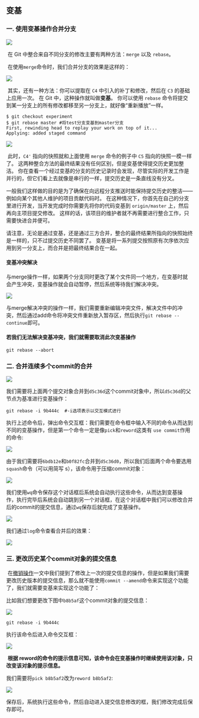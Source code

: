 ## 变基

### 一. 使用变基操作合并分支

![](../images/41.png)

​	在 Git 中整合来自不同分支的修改主要有两种方法：`merge` 以及 `rebase`。

​	在使用`merge`命令时，我们合并分支的效果是这样的：

![](../images/42.png)

​	其实，还有一种方法：你可以提取在 `C4` 中引入的补丁和修改，然后在 `C3` 的基础上应用一次。 在 Git 中，这种操作就叫做**变基**。 你可以使用 `rebase` 命令将提交到某一分支上的所有修改都移至另一分支上，就好像“重新播放”一样。

```shell
$ git checkout experiment
$ git rebase master #将test分支变基到master分支
First, rewinding head to replay your work on top of it...
Applying: added staged command
```

![](../images/43.png)

​	此时，`C4'` 指向的快照就和上面使用 `merge` 命令的例子中 `C5` 指向的快照一模一样了。 这两种整合方法的最终结果没有任何区别，但是变基使得提交历史更加整洁。 你在查看一个经过变基的分支的历史记录时会发现，尽管实际的开发工作是并行的，但它们看上去就像是串行的一样，提交历史是一条直线没有分叉。

​	一般我们这样做的目的是为了确保在向远程分支推送时能保持提交历史的整洁——例如向某个其他人维护的项目贡献代码时。 在这种情况下，你首先在自己的分支里进行开发，当开发完成时你需要先将你的代码变基到 `origin/master` 上，然后再向主项目提交修改。 这样的话，该项目的维护者就不再需要进行整合工作，只需要快进合并便可。

​	请注意，无论是通过变基，还是通过三方合并，整合的最终结果所指向的快照始终是一样的，只不过提交历史不同罢了。 变基是将一系列提交按照原有次序依次应用到另一分支上，而合并是把最终结果合在一起。

#### 变基冲突解决

​	与merge操作一样，如果两个分支同时更改了某个文件同一个地方，在变基时就会产生冲突，变基操作就会自动暂停，然后系统等待我们解决冲突。

![](../images/50.png)

​	与merge解决冲突的操作一样，我们需要重新编辑冲突文件，解决文件中的冲突，然后通过add命令将冲突文件重新放入暂存区，然后执行`git rebase --continue`即可。

#### 若我们无法解决变基冲突，我们就需要取消此次变基操作

```shell
git rebase --abort
```





### 二. 合并连续多个commit的合并

![](../images/34.png)

​	我们需要将上面两个提交对象合并到`d5c36d`这个commit对象中，所以`d5c36d`的父节点为基准进行变基操作：

```shell
git rebase -i 9b444c  #-i选项表示以交互模式进行
```

执行上述命令后，弹出命令交互框：我们需要在命令框中输入不同的命令从而达到不同的变基操作，但是第一个命令一定是像`pick`和`reword`这类有 `use commit`作用的命令:

![](../images/35.png)

​	由于我们需要将`6bdb12e`和`b0f82fc`合并到`d5c36d0`，所以我们后面两个命令要选用 `squash`命令（可以用简写 s），该命令用于压缩commit对象：

![](../images/36.png)

​	我们使用`wq`命令保存这个对话框后系统会自动执行这些命令，从而达到变基操作，执行完毕后系统会自动跳到另一个对话框，在这个对话框中我们可以修改合并后的commit的提交信息，通过`wq`保存后就完成了变基操作。

![](../images/37.png)

我们通过`log`命令查看合并后的效果：

![](../images/38.png)





### 三. 更改历史某个commit对象的提交信息

​	在[撤销操作](_16撤销操作.md)一文中我们提到了修改上一次的提交信息的操作，但是如果我们需要更改历史版本的提交信息，那么就不能使用`commit --amend`命令来实现这个功能了，我们就需要变基来实现这个功能了：

​	比如我们想要更改下图中`b8b5af`这个commit对象的提交信息：

![](../images/38.png)

```shell
git rebase -i 9b444c 
```

执行该命令后进入命令交互框：

![](../images/39.png)

​	**根据 reword的命令的提示信息可知，该命令会在变基操作时继续使用该对象，只改变该对象的提示信息。**

​	我们需要将`pick b8b5af2`改为`reword b8b5af2`:

![](../images/40.png)

​	保存后，系统执行这些命令，然后自动进入提交信息修改的框，我们修改完成后保存即可。

